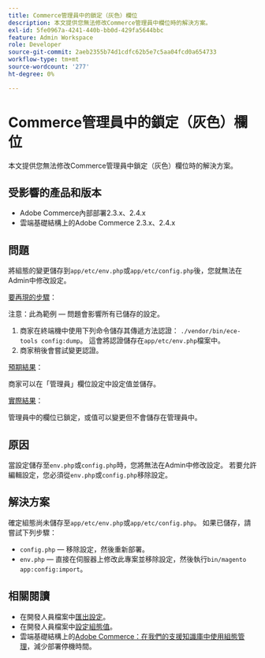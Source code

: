 ```yaml
---
title: Commerce管理員中的鎖定（灰色）欄位
description: 本文提供您無法修改Commerce管理員中欄位時的解決方案。
exl-id: 5fe0967a-4241-440b-bb0d-429fa5644bbc
feature: Admin Workspace
role: Developer
source-git-commit: 2aeb2355b74d1cdfc62b5e7c5aa04fcd0a654733
workflow-type: tm+mt
source-wordcount: '277'
ht-degree: 0%

---
```


# Commerce管理員中的鎖定（灰色）欄位

本文提供您無法修改Commerce管理員中鎖定（灰色）欄位時的解決方案。

## 受影響的產品和版本

* Adobe Commerce內部部署2.3.x、2.4.x
* 雲端基礎結構上的Adobe Commerce 2.3.x、2.4.x

## 問題

將組態的變更儲存到`app/etc/env.php`或`app/etc/config.php`後，您就無法在Admin中修改設定。

<u>要再現的步驟</u>：

注意：此為範例 — 問題會影響所有已儲存的設定。

1. 商家在終端機中使用下列命令儲存其傳遞方法認證： `./vendor/bin/ece-tools config:dump`。 這會將認證儲存在`app/etc/env.php`檔案中。
1. 商家稍後會嘗試變更認證。

<u>預期結果</u>：

商家可以在「管理員」欄位設定中設定值並儲存。

<u>實際結果</u>：

管理員中的欄位已鎖定，或值可以變更但不會儲存在管理員中。

## 原因

當設定儲存至`env.php`或`config.php`時，您將無法在Admin中修改設定。 若要允許編輯設定，您必須從`env.php`或`config.php`移除設定。

## 解決方案

確定組態尚未儲存至`app/etc/env.php`或`app/etc/config.php`。 如果已儲存，請嘗試下列步驟：

* `config.php` — 移除設定，然後重新部署。
* `env.php` — 直接在伺服器上修改此專案並移除設定，然後執行`bin/magento app:config:import`。

## 相關閱讀

* 在開發人員檔案中[匯出設定](https://experienceleague.adobe.com/en/docs/commerce-operations/configuration-guide/cli/configuration-management/export-configuration)。
* 在開發人員檔案中[設定組態值](https://experienceleague.adobe.com/en/docs/commerce-operations/configuration-guide/cli/configuration-management/set-configuration-values)。
* 雲端基礎結構上的[Adobe Commerce：在我們的支援知識庫中使用組態管理](/help/how-to/general/magento-cloud-reduce-deployment-downtime-with-configuration-management.md)，減少部署停機時間。
